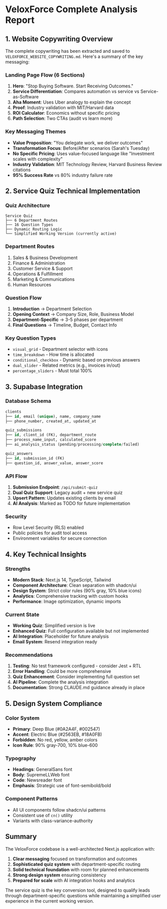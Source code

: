 # VeloxForce Complete Analysis Report

## 1. Website Copywriting Overview

The complete copywriting has been extracted and saved to `VELOXFORCE_WEBSITE_COPYWRITING.md`. Here's a summary of the key messaging:

### Landing Page Flow (6 Sections)
1. **Hero**: "Stop Buying Software. Start Receiving Outcomes."
2. **Service Differentiation**: Compares automation vs service vs Service-as-Software
3. **Aha Moment**: Uses Uber analogy to explain the concept
4. **Proof**: Industry validation with MIT/Harvard data
5. **ROI Calculator**: Economics without specific pricing
6. **Path Selection**: Two CTAs (audit vs learn more)

### Key Messaging Themes
- **Value Proposition**: "You delegate work, we deliver outcomes"
- **Transformation Focus**: Before/After scenarios (Sarah's Tuesday)
- **No Specific Pricing**: Uses value-focused language like "Investment scales with complexity"
- **Industry Validation**: MIT Technology Review, Harvard Business Review citations
- **95% Success Rate** vs 80% industry failure rate

## 2. Service Quiz Technical Implementation

### Quiz Architecture
```
Service Quiz
├── 6 Department Routes
├── 16 Question Types
├── Dynamic Routing Logic
└── Simplified Working Version (currently active)
```

### Department Routes
1. Sales & Business Development
2. Finance & Administration  
3. Customer Service & Support
4. Operations & Fulfillment
5. Marketing & Communications
6. Human Resources

### Question Flow
1. **Introduction** → Department Selection
2. **Opening Context** → Company Size, Role, Business Model
3. **Department-Specific** → 3-5 phases per department
4. **Final Questions** → Timeline, Budget, Contact Info

### Key Question Types
- `visual_grid` - Department selector with icons
- `time_breakdown` - How time is allocated
- `conditional_checkbox` - Dynamic based on previous answers
- `dual_slider` - Related metrics (e.g., invoices in/out)
- `percentage_sliders` - Must total 100%

## 3. Supabase Integration

### Database Schema
```sql
clients
├── id, email (unique), name, company_name
├── phone_number, created_at, updated_at

quiz_submissions  
├── id, client_id (FK), department_route
├── process_name_input, calculated_score
├── ai_analysis_status (pending/processing/complete/failed)

quiz_answers
├── id, submission_id (FK)
├── question_id, answer_value, answer_score
```

### API Flow
1. **Submission Endpoint**: `/api/submit-quiz`
2. **Dual Quiz Support**: Legacy audit + new service quiz
3. **Upsert Pattern**: Updates existing clients by email
4. **AI Analysis**: Marked as TODO for future implementation

### Security
- Row Level Security (RLS) enabled
- Public policies for audit tool access
- Environment variables for secure connection

## 4. Key Technical Insights

### Strengths
- **Modern Stack**: Next.js 14, TypeScript, Tailwind
- **Component Architecture**: Clean separation with shadcn/ui
- **Design System**: Strict color rules (90% gray, 10% blue icons)
- **Analytics**: Comprehensive tracking with custom hooks
- **Performance**: Image optimization, dynamic imports

### Current State
- **Working Quiz**: Simplified version is live
- **Enhanced Quiz**: Full configuration available but not implemented
- **AI Integration**: Placeholder for future analysis
- **Email System**: Resend integration ready

### Recommendations
1. **Testing**: No test framework configured - consider Jest + RTL
2. **Error Handling**: Could be more comprehensive
3. **Quiz Enhancement**: Consider implementing full question set
4. **AI Pipeline**: Complete the analysis integration
5. **Documentation**: Strong CLAUDE.md guidance already in place

## 5. Design System Compliance

### Color System
- **Primary**: Deep Blue (#0A2A4F, #002547)
- **Accent**: Electric Blue (#2563EB, #18A0FB)
- **Forbidden**: No red, yellow, amber colors
- **Icon Rule**: 90% gray-700, 10% blue-600

### Typography
- **Headings**: GeneralSans font
- **Body**: SupremeLLWeb font
- **Code**: Newsreader font
- **Emphasis**: Strategic use of font-semibold/bold

### Component Patterns
- All UI components follow shadcn/ui patterns
- Consistent use of `cn()` utility
- Variants with class-variance-authority

## Summary

The VeloxForce codebase is a well-architected Next.js application with:
1. **Clear messaging** focused on transformation and outcomes
2. **Sophisticated quiz system** with department-specific routing
3. **Solid technical foundation** with room for planned enhancements
4. **Strong design system** ensuring consistency
5. **Prepared for scale** with AI integration hooks and analytics

The service quiz is the key conversion tool, designed to qualify leads through department-specific questions while maintaining a simplified user experience in the current working version.